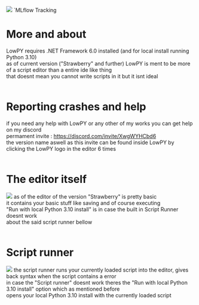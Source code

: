 <img src="https://cdn.discordapp.com/attachments/578453280405848064/965905027929636864/github_lowpy_label_thingy.png">
                                          `MLflow Tracking <https://mlflow.org/docs/latest/tracking.html>

# More and about
LowPY requires .NET Framework 6.0 installed (and for local install running Python 3.10)<br />
as of current version ("Strawberry" and further) LowPY is ment to be more of a script editor than a entire ide like thing<br />
that doesnt mean you cannot write scripts in it but it isnt ideal<br />
<br />
# Reporting crashes and help
if you need any help with LowPY or any other of my works you can get help on my discord <br />
permament invite : https://discord.com/invite/XwgWYHCbd6 <br />
the version name aswell as this invite can be found inside LowPY by clicking the LowPY logo in the editor 6 times <br />
<br />
# The editor itself
<img src="https://cdn.discordapp.com/attachments/578453280405848064/965916913106559016/unknown.png">
as of the editor of the version "Strawberry" is pretty basic <br />
it contains your basic stuff like saving and of course executing <br />
"Run with local Python 3.10 install" is in case the built in Script Runner doesnt work <br />
about the said script runner bellow <br />
<br />

# Script runner
<img src="https://cdn.discordapp.com/attachments/578453280405848064/966387402513977384/unknown.png">
the script runner runs your currently loaded script into the editor, gives back syntax when the script contains a error <br />
in case the "Script runner" doesnt work theres the "Run with local Python 3.10 install" option which as mentioned before <br />
opens your local Python 3.10 install with the currently loaded script
